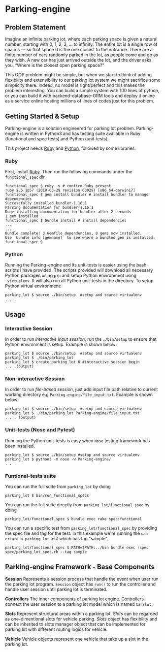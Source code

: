 # Parking-engine

## Problem Statement
Imagine an infinite parking lot, where each parking space is given a natural number, starting with 0, 1, 2, 3, … to infinity. 
The entire lot is a single row of spaces — so that space 0 is the one closest to the entrance. 
There are a finite number of cars randomly parked in the lot, as people come and go as they wish. 
A new car has just arrived outside the lot, and the driver asks you, “Where is the closest open parking space?”

This OOP problem might be simple, but when we start to think of adding flexibility and extensibility to our parking lot system we might
sacrifice some simplicity there. Indeed, no model is right/perfect and this makes the problem interesting. You can build a simple system with 100 lines of python, or you can build it with backend-database-ORM tools and deploy it online as a service online hosting millions of lines of codes just for this problem.

## Getting Started & Setup
Parking-engine is a solution engineered for parking lot problem. Parking-engine is written in Python3 and has testing suite available in Ruby (functional and spec tests) and Python (unit-tests). 

This project needs [Ruby](https://www.ruby-lang.org/en/documentation/installation/) and [Python](https://www.python.org/), followed by some libraries.

### Ruby
First, install [Ruby](https://www.ruby-lang.org/en/documentation/installation/). Then run the following commands under the `functional_spec` dir.

```
functional_spec $ ruby -v # confirm Ruby present
ruby 2.5.1p57 (2018-03-29 revision 63029) [x86_64-darwin17]
functional_spec $ gem install bundler # install bundler to manage dependencies
Successfully installed bundler-1.16.1
Parsing documentation for bundler-1.16.1
Done installing documentation for bundler after 2 seconds
1 gem installed
functional_spec $ bundle install # install dependencies
...
...
Bundle complete! 3 Gemfile dependencies, 8 gems now installed.
Use `bundle info [gemname]` to see where a bundled gem is installed.
functional_spec $ 

```

### Python
Running the Parking-engine and its unit-tests is easier using the bash scripts I have provided. The scripts provided will download all necessary Python packages using `pip` and setup Python environment using `.virtualenv`. It will also run all Python unit-tests in the directory. To setup Python virtual environment:
```
parking_lot $ source ./bin/setup  #setup and source virtualenv
. . .
```

## Usage

### Interactive Session

In order to run *interactive input session*, run the `./bin/setup` to ensure that Python environment is setup. Example is shown below:

```
parking_lot $ source ./bin/setup  #setup and source virtualenv
parking_lot $ ./bin/parking_lot
parking_lot $ create_parking_lot 6 #interactive session begin
. . .(output)
```

### Non-interactive Session
In order to run *file-based session*, just add input file path relative to current working directory e.g `Parking-engine/file_input.txt`. Example is shown below:

```
parking_lot $ source ./bin/setup  #setup and source virtualenv
parking_lot $ ./bin/parking_lot Parking-engine/file_input.txt
. . . (output)
```

### Unit-tests (Nose and Pytest)
Running the Python unit-tests is easy when `Nose` testing framework has been installed. 
```
parking_lot $ source ./bin/setup #setup and source virtualenv
parking_lot $ python3 -m nose -w Parking-engine/
. . .
```

### Funtional-tests suite

You can run the full suite from `parking_lot` by doing
```
parking_lot $ bin/run_functional_specs
```

You can run the full suite directly from `parking_lot/functional_spec` by doing
```
parking_lot/functional_spec $ bundle exec rake spec:functional
```

You can run a specific test from `parking_lot/functional_spec` by providing the spec file and tag  for the test. In this example we're running the `can create a parking lot` test which has tag "sample".
```
parking_lot/functional_spec $ PATH=$PATH:../bin bundle exec rspec spec/parking_lot_spec.rb --tag sample
```

## Parking-engine Framework - Base Components

**Session**
Represents a session process that handle the event when user run the parking lot program. `Session` object has `run()` to run the controller and handle user session until parking lot is terminated.

**Controllers**
The inner components of parking lot engine. Controllers connect the user session to a parking lot model which is named `CarSlot`.

**Slots**
Represent structural areas within a parking lot. *Slots* can be regarded as one-dimentional slots for vehicle parking. *Slots* object has flexibility and can be inherited to slots manager object that can be implemented for parking lot with different routing logics for vehicle.

**Vehicle**
Vehicle objects represent one vehicle that take up a slot in the parking lot.




